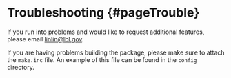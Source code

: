 Troubleshooting   {#pageTrouble}
===============

If you run into problems and would like to request additional features,
please email linlin@lbl.gov. 

If you are having problems building the package, please
make sure to attach the `make.inc` file. An example of this file can be
found in the `config` directory.
